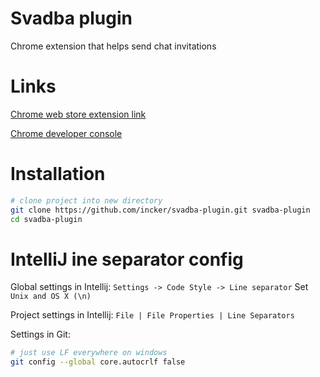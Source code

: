 # Svadba plugin

Chrome extension that helps send chat invitations

# Links

[Chrome web store extension link](https://chrome.google.com/webstore/detail/svadba-plugin/pmfcnljgkdcikfncdieiillhnmlfobgj?hl=ru&authuser=1)

[Chrome developer console](https://chrome.google.com/webstore/developer/dashboard/g00974767231621207728?authuser=1&page=1)

# Installation

```bash
# clone project into new directory
git clone https://github.com/incker/svadba-plugin.git svadba-plugin
cd svadba-plugin
```

# IntelliJ ine separator config

Global settings in Intellij: 
`Settings -> Code Style -> Line separator` Set `Unix and OS X (\n)`

Project settings in Intellij: 
`File | File Properties | Line Separators`

Settings in Git: 

```bash 
# just use LF everywhere on windows
git config --global core.autocrlf false
```
